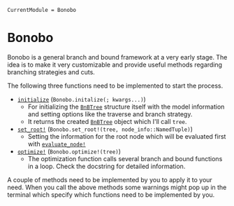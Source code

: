 ```@meta
CurrentModule = Bonobo
```

# Bonobo

Bonobo is a general branch and bound framework at a very early stage. 
The idea is to make it very customizable and provide useful methods regarding branching strategies and cuts. 

The following three functions need to be implemented to start the process.

- [`initialize`](@ref) (`Bonobo.initalize(; kwargs...)`)
  - For initializing the [`BnBTree`](@ref) structure itself with the model information and setting options like the traverse and branch strategy.
  - It returns the created [`BnBTree`](@ref) object which I'll call `tree`.
- [`set_root!`](@ref) (`Bonobo.set_root!(tree, node_info::NamedTuple)`)
  - Setting the information for the root node which will be evaluated first with [`evaluate_node!`](@ref)
- [`optimize!`](@ref) (`Bonobo.optimize!(tree)`)
  - The optimization function calls several branch and bound functions in a loop. Check the docstring for detailed information.

A couple of methods need to be implemented by you to apply it to your need. 
When you call the above methods some warnings might pop up in the terminal which specify which functions need to be implemented by you.


